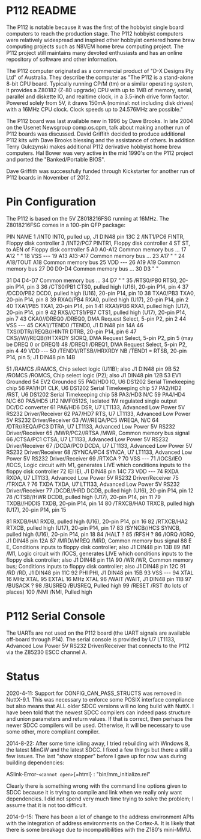 P112 README
===========

The P112 is notable because it was the first of the hobbyist single
board computers to reach the production stage. The P112 hobbyist
computers were relatively widespread and inspired other hobbyist
centered home brew computing projects such as N8VEM home brew computing
project. The P112 project still maintains many devoted enthusiasts and
has an online repository of software and other information.

The P112 computer originated as a commercial product of "D-X Designs Pty
Ltd" of Australia. They describe the computer as "The P112 is a
stand-alone 8-bit CPU board. Typically running CP/M (tm) or a similar
operating system, it provides a Z80182 (Z-80 upgrade) CPU with up to 1MB
of memory, serial, parallel and diskette IO, and realtime clock, in a
3.5-inch drive form factor. Powered solely from 5V, it draws 150mA
(nominal: not including disk drives) with a 16MHz CPU clock. Clock
speeds up to 24.576MHz are possible."

The P112 board was last available new in 1996 by Dave Brooks. In late
2004 on the Usenet Newsgroup comp.os.cpm, talk about making another run
of P112 boards was discussed. David Griffith decided to produce
additional P112 kits with Dave Brooks blessing and the assistance of
others. In addition Terry Gulczynski makes additional P112 derivative
hobbyist home brew computers. Hal Bower was very active in the mid
1990's on the P112 project and ported the "Banked/Portable BIOS".

Dave Griffith was successfully funded through Kickstarter for another
run of P112 boards in November of 2012.

Pin Configuration
=================

The P112 is based on the 5V Z8018216FSG running at 16MHz. The
Z8018216FSG comes in a 100-pin QFP package:

PIN NAME 1 /INT0 INT0, pulled up, J1 DIN48 pin 13C 2 /INT1/PC6 FINTR,
Floppy disk controller 3 /INT2/PC7 PINTR1, Floppy disk controller 4 ST
ST, to AEN of Floppy disk controller 5 A0 A0-A12 Common memory bus ...
17 A12 \" \" 18 VSS --- 19 A13 A13-A17 Common memory bus ... 23 A17 \"
\" 24 A18/TOUT A18 Common memory bus 25 VDD --- 26 A19 A19 Common memory
bus 27 D0 D0-D4 Common memory bus ... 30 D3 \" \"

31 D4 D4-D7 Common memory bus ... 34 D7 \" \" 35 /RTS0/PB0 RTS0, 20-pin
P14, pin 3 36 /CTS0/PB1 CTS0, pulled high (U16), 20-pin P14, pin 4 37
/DCD0/PB2 DCD0, pulled high (U16), 20-pin P14, pin 10 38 TXA0/PB3 TXA0,
20-pin P14, pin 8 39 RXA0/PB4 RXA0, pulled high (U17), 20-pin P14, pin 2
40 TXA1/PB5 TXA1, 20-pin P14, pin 1 41 RXA1/PB6 RXA1, pulled high (U17),
20-pin P14, pin 9 42 RXS//CTS1/PB7 CTS1, pulled high (U17), 20-pin P14,
pin 7 43 CKA0//DREQ0 /DREQ0, DMA Request Select, 5-pin P2, pin 2 44 VSS
--- 45 CKA1//TEND0 /TEND0, J1 DIN48 pin 14A 46 TXS//DTR//REQB//HINTR
DTRB, 20-pin P14, pin 6 47 CKS//W//REQB//HTXRDY SIORQ, DMA Request
Select, 5-pin P2, pin 5 (may be DREQ 0 or DREQ1) 48 /DREQ1 /DREQ1, DMA
Request Select, 5-pin P2, pin 4 49 VDD --- 50 /TEND1//RTSB//HRXRDY NB
/TEND1 = RTSB, 20-pin P14, pin 5; J1 DIN48 pin 14B

51 /RAMCS /RAMCS, Chip select logic (U11B); also J1 DIN48 pin 9B 52
/ROMCS /ROMCS, Chip select logic (P2); also J1 DIN48 pin 12B 53 EV1
Grounded 54 EV2 Grounded 55 PA0/HD0 IO, U6 DS1202 Serial Timekeeping
chip 56 PA1/HD1 CLK, U6 DS1202 Serial Timekeeping chip 57 PA2/HD2 /RST,
U6 DS1202 Serial Timekeeping chip 58 PA3/HD3 N/C 59 PA4/HD4 N/C 60
PA5/HD5 U12 NMF0512S, Isolated 1W regulated single output DC/DC
converter 61 PA6/HD6 DSR, U7 LT1133, Advanced Low Power 5V RS232
Driver/Receiver 62 PA7/HD7 RTS, U7 LT1133, Advanced Low Power 5V RS232
Driver/Receiver 63 /W//REQA/PC5 WREQA, N/C 64 /DTR//REQA/PC3 DTRA, U7
LT1133, Advanced Low Power 5V RS232 Driver/Receiver 65 /MWR/PC2//RTSA
/MWR, Common memory bus signal 66 /CTSA/PC1 CTSA, U7 LT1133, Advanced
Low Power 5V RS232 Driver/Receiver 67 /DCDA/PC0 DCDA, U7 LT1133,
Advanced Low Power 5V RS232 Driver/Receiver 68 /SYNCA/PC4 SYNCA, U7
LT1133, Advanced Low Power 5V RS232 Driver/Receiver 69 /RTXCA ? 70 VSS
--- 71 /IOCS/IEO /IOCS, Logic circuit with M1, generates LIVE which
conditions inputs to the floppy disk controller 72 IEI IEI, J1 DIN48 pin
14C 73 VDD --- 74 RXDA RXDA, U7 LT1133, Advanced Low Power 5V RS232
Driver/Receiver 75 /TRXCA ? 76 TXDA TXDA, U7 LT1133, Advanced Low Power
5V RS232 Driver/Receiver 77 /DCDB//HRD DCDB, pulled high (U16), 20-pin
P14, pin 12 78 /CTSB//HWR DCDB, pulled high (U17), 20-pin P14, pin 11 79
TXDB//HDDIS TXDB, 20-pin P14, pin 14 80 /TRXCB/HA0 TRXCB, pulled high
(U17), 20-pin P14, pin 15

81 RXDB/HA1 RXDB, pulled high (U16), 20-pin P14, pin 16 82 /RTXCB/HA2
RTXCB, pulled high (U17), 20-pin P14, pin 17 83 /SYNCB//HCS SYNCB,
pulled high (U16), 20-pin P14, pin 18 84 /HALT ? 85 /RFSH ? 86 /IORQ
/IORQ, J1 DIN48 pin 12A 87 /MRD//MREQ /MRD, Common memory bus signal 88
E E, Conditions inputs to floppy disk controller; also J1 DIN48 pin 13B
89 /M1 /M1, Logic circuit with /IOCS, generates LIVE which conditions
inputs to the floppy disk controller; also J1 DIN48 pin 11A 90 /WR /WR,
Common memory bus; Conditions inputs to floppy disk controller; also J1
DIN48 pin 12C 91 /RD /RD, J1 DIN48 pin 11C 92 PHI PHI, J1 DIN48 pin 15B
93 VSS --- 94 XTAL 16 MHz XTAL 95 EXTAL 16 MHz XTAL 96 /WAIT /WAIT, J1
DIN48 pin 11B 97 /BUSACK ? 98 /BUSREQ /BUSREQ, Pulled high 99 /RESET
/RST (to lots of places) 100 /NMI /NMI, Pulled high

P112 Serial Console
===================

The UARTs are not used on the P112 board (the UART signals are available
off-board through P14). The serial console is provided by U7 LT1133,
Advanced Low Power 5V RS232 Driver/Receiver that connects to the P112
via the Z85230 ESCC channel A.

Status
======

2020-4-11: Support for CONFIG\_CAN\_PASS\_STRUCTS was removed in
NuttX-9.1. This was necessary to enforce some POSIX interface compliance
but also means that ALL older SDCC versions will no long build with
NuttX. I have been told that the newest SDCC compilers can indeed pass
structure and union parameters and return values. If that is correct,
then perhaps the newer SDCC compilers will be used. Otherwise, it will
be necessary to use some other, more compliant compiler.

2014-8-22: After some time idling away, I tried rebuilding with Windows
8, the latest MinGW and the latest SDCC. I fixed a few things but there
a still a few issues. The last "show stopper" before I gave up for now
was during building dependencies:

ASlink-Error-`<cannot open>`{=html} : "bin/mm\_initialize.rel"

Clearly there is something wrong with the command line options given to
SDCC because it is trying to compile and link when we really only want
dependencies. I did not spend very much time trying to solve the
problem; I assume that it is not too difficult.

2014-9-15: There has been a lot of change to the address environment
APIs with the integration of address environments on the Cortex-A. It is
likely that there is some breakage due to incompatibilities with the
Z180's mini-MMU.
